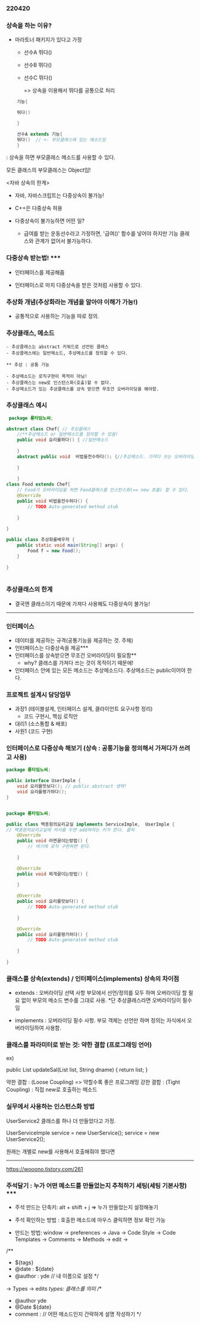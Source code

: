 ### 220420

### 상속을 하는 이유?
- 마라토너 패키지가 있다고 가정
    - 선수A 뛰다()
    - 선수B 뛰다()
    - 선수C 뛰다()
        
        => 상속을 이용해서 뛰다를 공통으로 처리

```java
    기능{

    뛰다()

    }

    선수A extends 기능{
    뛰다()  // <- 부모클래스에 있는 메소드임
    }

```

: 상속을 하면 부모클래스 메소드를 사용할 수 있다.

모든 클래스의 부모클래스는 Object임!

<자바 상속의 한계>

- 자바, 자바스크립트는 다중상속이 불가능!
* C++은 다중상속 허용

- 다중상속이 불가능하면 어떤 일?

    - 급여를 받는 운동선수라고 가정하면, 
'급여()' 함수를 넣어야 하지만 기능 클래스와 관계가 없어서 불가능하다.


### 다중상속 받는법! ***

- 인터페이스를 제공해줌

- 인터페이스로 마치 다중상속을 받은 것처럼 사용할 수 있다.


### 추상화 개념(추상화라는 개념을 알아야 이해가 가능!)

- 공통적으로 사용하는 기능을 따로 정의.


### 추상클래스, 메소드

    - 추상클래스는 abstract 키워드로 선언된 클래스
    - 추상클래스에는 일반메소드, 추상메소드를 정의할 수 있다.
    
    ** 추상 : 공통 기능

    - 추상메소드는 로직구현이 목적이 아님!
    - 추상클래스는 new로 인스턴스화(호출)할 수 없다.
    - 추상메소드가 있는 추상클래스를 상속 받으면 무조건 오버라이딩을 해야함.




### 추상클래스 예시
```java
 package 롱타임노씨;

abstract class Chef{ // 추상클래스
	//**추상메소드 or 일반메소드를 정의할 수 있음!
	public void 요리를하다() { //일반메소드
		
	}
	abstract public void  비법을전수하다(); {//추상메소드. 가져다 쓰는 오버라이딩이 목적
		
	}
	
	}
class Food extends Chef{
	// Food가 오버라이딩을 하면 Food클래스를 인스턴스화(== new 호출) 할 수 있다.
	@Override
	public void 비법을전수하다() {
		// TODO Auto-generated method stub
		
	}
	
}

public class 추상화를배우자 {
	public static void main(String[] args) {
		Food f = new Food();
	}
	
}
   
```

### 추상클래스의 한계
- 결국엔 클래스이기 때문에 가져다 사용해도 다중상속이 불가능!

---

### 인터페이스 
- 데이터를 제공하는 규격(공통기능을 제공하는 것. 주체)
- 인터페이스는 다중상속을 제공***
- 인터페이스를 상속받으면 무조건 오버라이딩이 필요함**
    - why? 클래스를 가져다 쓰는 것이 목적이기 때문에!
- 인터페이스 안에 있는 모든 메소드는 추상메소드다.
추상메소드는 public이어야 한다.


### 프로젝트 설계시 담당업무
- 과장1 (테이블설계, 인터페이스 설계, 클라이언트 요구사항 정리)
    - 코드 구현시, 핵심 로직만
- 대리1 (소스통합 & 배포)
- 사원1 (코드 구현)



### 인터페이스로 다중상속 해보기 (상속 : 공통기능을 정의해서 가져다가 쓰려고 사용)

```java
package 롱타임노씨;

public interface UserImple {
	void 요리를맛보다(); // public abstract 생략!
	void 요리를평가하다();
}

```


```java

package 롱타임노씨;

public class 백종원의요리교실 implements ServiceImple,  UserImple {
// 백종원의요리교실에 커서를 두면 add하라는 키가 뜬다. 클릭 
	@Override
	public void 라면끓이는방법() {
		// 여기에 로직 구현하면 된다.
		
	}

	@Override
	public void 찌개끓이는방법() {
		
	}

	@Override
	public void 요리를맛보다() {
		// TODO Auto-generated method stub
		
	}

	@Override
	public void 요리를평가하다() {
		// TODO Auto-generated method stub
		
	}
	
}
```


### 클래스를 상속(extends) / 인터페이스(implements) 상속의 차이점

- extends : 오버라이딩 선택 사항 
부모에서 선언/정의를 모두 하며 오버라이딩 할 필요 없이 부모의 메소드 변수를 그대로 사용.  *단 추상클래스라면 오버라이딩이 필수임

- implements : 오버라이딩 필수 사항.
부모 객체는 선언만 하며 정의는 자식에서 오버라이딩하여 사용함.


### 클래스를 파라미터로 받는 것: 약한 결합 (프로그래밍 언어)
ex)

public List<UserVO> updateSal(List<UserVO> list, String dname) {
		return list;
	}


약한 결합 : (Loose Coupling) => 약할수록 좋은 프로그래밍
강한 결합 : (Tight Coupling) 
: 직접 new로 호출하는 메소드


### 실무에서 사용하는 인스턴스화 방법
UserService2 클래스를 하나 더 만들었다고 가정.

  UserServiceImple service = new UserService();
        service = new UserService2();

원래는 개별로 new를 사용해서 호출해줘야 했다면
 *** 
https://wooono.tistory.com/261


### 주석달기 : 누가 어떤 메소드를 만들었는지 추척하기 세팅(세팅 기본사항) *** 

- 주석 만드는 단축키: alt + shift + j => 누가 만들었는지 설정해놓기
- 주석 확인하는 방법 : 호출한 메소드에 마우스 클릭하면 정보 확인 가능


- 만드는 방법: window ->  preferences -> Java -> Code Style -> Code Templates -> Comments -> Methods -> edit -> 

/**
 * ${tags}
 * @date : ${date} 
 * @author : yde // 내 이름으로 설정
 */


 -> Types -> edits
    *types: 클래스를 의미
/**
 * @author yde
 * @Date ${date}
 * comment :  // 어떤 메소드인지 간략하게 설명 작성하기
 */







